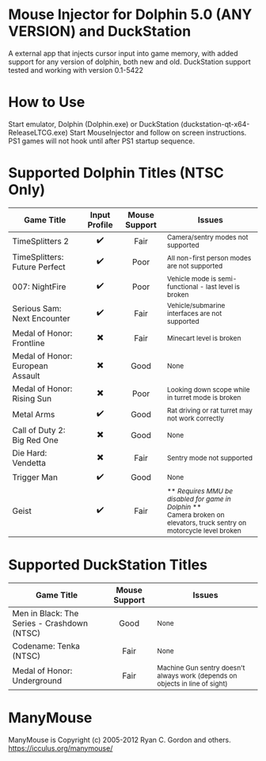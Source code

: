 # Mouse Injector for Dolphin 5.0 (ANY VERSION) and DuckStation

A external app that injects cursor input into game memory, with added support for any version of dolphin, both new and old.
DuckStation support tested and working with version 0.1-5422

# How to Use
Start emulator, Dolphin (Dolphin.exe) or DuckStation (duckstation-qt-x64-ReleaseLTCG.exe)
Start MouseInjector and follow on screen instructions. PS1 games will not hook until after PS1 startup sequence.

# Supported Dolphin Titles (NTSC Only)
| Game Title | Input Profile | Mouse Support | Issues |
| --- | :---: | :---: | ----------- |
| TimeSplitters 2 | :heavy_check_mark: | Fair | <sup>Camera/sentry modes not supported</sub> |
| TimeSplitters: Future Perfect | :heavy_check_mark: | Poor | <sup>All non-first person modes are not supported</sub> |
| 007: NightFire | :heavy_check_mark: | Poor | <sup>Vehicle mode is semi-functional - last level is broken</sub> |
| Serious Sam: Next Encounter | :heavy_check_mark: | Fair | <sup>Vehicle/submarine interfaces are not supported</sub> |
| Medal of Honor: Frontline | :heavy_multiplication_x: | Fair | <sup>Minecart level is broken</sub> |
| Medal of Honor: European Assault | :heavy_multiplication_x: | Good | <sup>None</sub> |
| Medal of Honor: Rising Sun | :heavy_multiplication_x: | Poor | <sup>Looking down scope while in turret mode is broken</sub> |
| Metal Arms | :heavy_check_mark: | Good | <sup>Rat driving or rat turret may not work correctly<sup> |
| Call of Duty 2: Big Red One | :heavy_multiplication_x: | Good | <sup>None</sub> |
| Die Hard: Vendetta | :heavy_multiplication_x: | Fair | <sup>Sentry mode not supported</sub> |
| Trigger Man | :heavy_check_mark: | Good | <sup>None</sub> |
| Geist | :heavy_check_mark: | Fair | <sup> ** *Requires MMU be disabled for game in Dolphin* ** <br />Camera broken on elevators, truck sentry on motorcycle level broken</sub> |

# Supported DuckStation Titles
| Game Title | Mouse Support | Issues |
| --- | :---: | ----------- |
| Men in Black: The Series - Crashdown (NTSC) | Good | <sup>None</sub> |
| Codename: Tenka (NTSC) | Fair | <sup>None</sub> |
| Medal of Honor: Underground | Fair | <sup>Machine Gun sentry doesn't always work (depends on objects in line of sight)</sub> |

# ManyMouse

ManyMouse is Copyright (c) 2005-2012 Ryan C. Gordon and others. https://icculus.org/manymouse/
